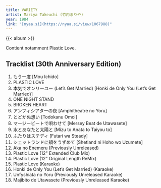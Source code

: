 ```yaml
---
title: VARIETY
artist: Mariya Takeuchi (竹内まりや)
year: 1984
link: "[nyaa.si](https://nyaa.si/view/1067988)"
---
```


{{< album >}}

Contient notamment Plastic Love.

<!--more-->

## Tracklist (30th Anniversary Edition)

1. もう一度 [Mou Ichido]
2. PLASTIC LOVE
3. 本気でオンリーユー (Let’s Get Married) [Honki de Only You (Let’s Get Married)]
4. ONE NIGHT STAND
5. BROKEN HEART
6. アンフィシアターの夜 [Amphitheatre no Yoru]
7. とどかぬ想い [Todokanu Omoi]
8. マージービートで唄わせて [Mersey Beat de Utawasete]
9. 水とあなたと太陽と [Mizu to Anata to Taiyou to]
10. ふたりはステディ [Futari wa Steady]
11. シェットランドに頬をうずめて [Shetland ni Hoho wo Uzumete]
12. Aka no Enemeru (Previously Unreleased)
13. Plastic Love (12" Extended Club Mix)
14. Plastic Love (12" Original Length ReMix)
15. Plastic Love (Karaoke)
16. Honki de Only You (Let’s Get Married) (Karaoke)
17. Unfyshiata no Yoru (Previously Unreleased Karaoke)
18. Majibito de Utawasete (Previously Unreleased Karaoke)
